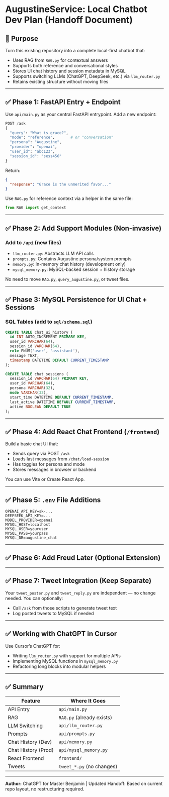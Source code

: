 # AugustineService: Local Chatbot Dev Plan (Handoff Document)

## 🧱 Purpose

Turn this existing repository into a complete local-first chatbot that:

* Uses RAG from `RAG.py` for contextual answers
* Supports both reference and conversational styles
* Stores UI chat history and session metadata in MySQL
* Supports switching LLMs (ChatGPT, DeepSeek, etc.) via `llm_router.py`
* Retains existing structure without moving files

---

## ✅ Phase 1: FastAPI Entry + Endpoint

Use `api/main.py` as your central FastAPI entrypoint.
Add a new endpoint:

```python
POST /ask
{
  "query": "What is grace?",
  "mode": "reference",       # or "conversation"
  "persona": "Augustine",
  "provider": "openai",
  "user_id": "abc123",
  "session_id": "sess456"
}
```

Return:

```json
{
  "response": "Grace is the unmerited favor..."
}
```

Use `RAG.py` for reference context via a helper in the same file:

```python
from RAG import get_context
```

---

## ✅ Phase 2: Add Support Modules (Non-invasive)

### Add to `/api` (new files)

* `llm_router.py`: Abstracts LLM API calls
* `prompts.py`: Contains Augustine persona/system prompts
* `memory.py`: In-memory chat history (development only)
* `mysql_memory.py`: MySQL-backed session + history storage

No need to move `RAG.py`, `query_augustine.py`, or tweet files.

---

## ✅ Phase 3: MySQL Persistence for UI Chat + Sessions

### SQL Tables (add to `sql/schema.sql`)

```sql
CREATE TABLE chat_ui_history (
  id INT AUTO_INCREMENT PRIMARY KEY,
  user_id VARCHAR(64),
  session_id VARCHAR(64),
  role ENUM('user', 'assistant'),
  message TEXT,
  timestamp DATETIME DEFAULT CURRENT_TIMESTAMP
);

CREATE TABLE chat_sessions (
  session_id VARCHAR(64) PRIMARY KEY,
  user_id VARCHAR(64),
  persona VARCHAR(32),
  mode VARCHAR(32),
  start_time DATETIME DEFAULT CURRENT_TIMESTAMP,
  last_active DATETIME DEFAULT CURRENT_TIMESTAMP,
  active BOOLEAN DEFAULT TRUE
);
```

---

## ✅ Phase 4: Add React Chat Frontend (`/frontend`)

Build a basic chat UI that:

* Sends query via POST `/ask`
* Loads last messages from `/chat/load-session`
* Has toggles for persona and mode
* Stores messages in browser or backend

You can use Vite or Create React App.

---

## ✅ Phase 5: `.env` File Additions

```
OPENAI_API_KEY=sk-...
DEEPSEEK_API_KEY=...
MODEL_PROVIDER=openai
MYSQL_HOST=localhost
MYSQL_USER=youruser
MYSQL_PASS=yourpass
MYSQL_DB=augustine_chat
```

---

## ✅ Phase 6: Add Freud Later (Optional Extension)

<!-- * Add `get_context(query, author="Freud")` in `RAG.py`
* Add Freud prompts to `prompts.py`
* Extend frontend to allow persona selection -->

---

## ✅ Phase 7: Tweet Integration (Keep Separate)

Your `tweet_poster.py` and `tweet_reply.py` are independent — no change needed. You can optionally:

* Call `/ask` from those scripts to generate tweet text
* Log posted tweets to MySQL if needed

---

## ✅ Working with ChatGPT in Cursor

Use Cursor’s ChatGPT for:

* Writing `llm_router.py` with support for multiple APIs
* Implementing MySQL functions in `mysql_memory.py`
* Refactoring long blocks into modular helpers

---

## ✅ Summary

| Feature             | Where It Goes             |
| ------------------- | ------------------------- |
| API Entry           | `api/main.py`             |
| RAG                 | `RAG.py` (already exists) |
| LLM Switching       | `api/llm_router.py`       |
| Prompts             | `api/prompts.py`          |
| Chat History (Dev)  | `api/memory.py`           |
| Chat History (Prod) | `api/mysql_memory.py`     |
| React Frontend      | `frontend/`               |
| Tweets              | `tweet_*.py` (no changes) |

---

**Author:** ChatGPT for Master Benjamin | Updated Handoff: Based on current repo layout, no restructuring required.
